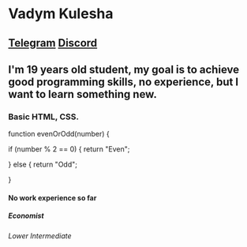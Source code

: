 # Vadym Kulesha #
## [Telegram](https://t.me/Prichelic)   [Discord](Prichelic#0768)
## I'm 19 years old student, my goal is to achieve good programming skills, no experience, but I want to learn something new.
### Basic HTML, CSS.

function evenOrOdd(number) { 
  
  if (number % 2 == 0) {
    return "Even";
    
  } else {
    return "Odd";
    
  } 
  
  #### No work experience so far

  ##### Economist

  ###### Lower Intermediate